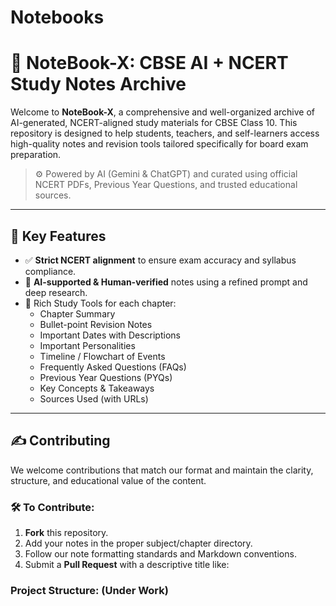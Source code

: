 # Notebooks

# 📘 NoteBook-X: CBSE AI + NCERT Study Notes Archive

Welcome to **NoteBook-X**, a comprehensive and well-organized archive of AI-generated, NCERT-aligned study materials for CBSE Class 10. This repository is designed to help students, teachers, and self-learners access high-quality notes and revision tools tailored specifically for board exam preparation.

> ⚙️ Powered by AI (Gemini & ChatGPT) and curated using official NCERT PDFs, Previous Year Questions, and trusted educational sources.

---

## 📌 Key Features

- ✅ **Strict NCERT alignment** to ensure exam accuracy and syllabus compliance.
- 🤖 **AI-supported & Human-verified** notes using a refined prompt and deep research.
- 🧠 Rich Study Tools for each chapter:
  - Chapter Summary
  - Bullet-point Revision Notes
  - Important Dates with Descriptions
  - Important Personalities
  - Timeline / Flowchart of Events
  - Frequently Asked Questions (FAQs)
  - Previous Year Questions (PYQs)
  - Key Concepts & Takeaways
  - Sources Used (with URLs)

---

## ✍️ Contributing

We welcome contributions that match our format and maintain the clarity, structure, and educational value of the content.

### 🛠️ To Contribute:

1. **Fork** this repository.
2. Add your notes in the proper subject/chapter directory.
3. Follow our note formatting standards and Markdown conventions.
4. Submit a **Pull Request** with a descriptive title like:


### Project Structure: (Under Work)
<hello>